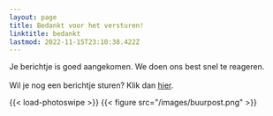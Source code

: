 ```yaml
---
layout: page
title: Bedankt voor het versturen!
linktitle: bedankt
lastmod: 2022-11-15T23:10:38.422Z
---
```

Je berichtje is goed aangekomen. We doen ons best snel te reageren. <br>  
Wil je nog een berichtje sturen? Klik dan [hier](/contact/).

{{< load-photoswipe >}}
{{< figure src="/images/buurpost.png" >}}